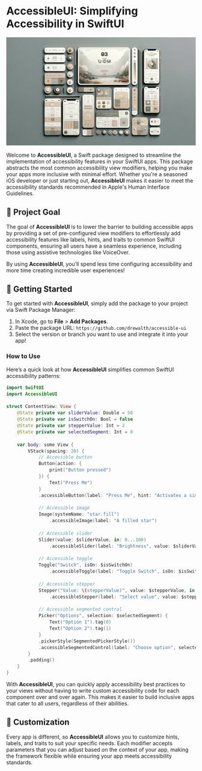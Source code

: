 # AccessibleUI: Simplifying Accessibility in SwiftUI

![hero image](/hero.png)

Welcome to **AccessibleUI**, a Swift package designed to streamline the implementation of accessibility features in your SwiftUI apps. This package abstracts the most common accessibility view modifiers, helping you make your apps more inclusive with minimal effort. Whether you're a seasoned iOS developer or just starting out, **AccessibleUI** makes it easier to meet the accessibility standards recommended in Apple's Human Interface Guidelines.

## 🎯 Project Goal

The goal of **AccessibleUI** is to lower the barrier to building accessible apps by providing a set of pre-configured view modifiers to effortlessly add accessibility features like labels, hints, and traits to common SwiftUI components, ensuring all users have a seamless experience, including those using assistive technologies like VoiceOver.

By using **AccessibleUI**, you’ll spend less time configuring accessibility and more time creating incredible user experiences!

## 🚀 Getting Started

To get started with **AccessibleUI**, simply add the package to your project via Swift Package Manager:

1. In Xcode, go to **File** > **Add Packages**.
2. Paste the package URL: `https://github.com/drewalth/accessible-ui`
3. Select the version or branch you want to use and integrate it into your app!

### How to Use

Here’s a quick look at how **AccessibleUI** simplifies common SwiftUI accessibility patterns:

```swift
import SwiftUI
import AccessibleUI

struct ContentView: View {
    @State private var sliderValue: Double = 50
    @State private var isSwitchOn: Bool = false
    @State private var stepperValue: Int = 2
    @State private var selectedSegment: Int = 0
    
    var body: some View {
        VStack(spacing: 20) {
            // Accessible button
            Button(action: {
                print("Button pressed")
            }) {
                Text("Press Me")
            }
            .accessibleButton(label: "Press Me", hint: "Activates a simple action")
            
            // Accessible image
            Image(systemName: "star.fill")
                .accessibleImage(label: "A filled star")
            
            // Accessible slider
            Slider(value: $sliderValue, in: 0...100)
                .accessibleSlider(label: "Brightness", value: $sliderValue, minValue: 0, maxValue: 100, hint: "Slide to adjust brightness level")
            
            // Accessible toggle
            Toggle("Switch", isOn: $isSwitchOn)
                .accessibleToggle(label: "Toggle Switch", isOn: $isSwitchOn)
            
            // Accessible stepper
            Stepper("Value: \(stepperValue)", value: $stepperValue, in: 0...10)
                .accessibleStepper(label: "Select value", value: $stepperValue, range: 0...10)
            
            // Accessible segmented control
            Picker("Options", selection: $selectedSegment) {
                Text("Option 1").tag(0)
                Text("Option 2").tag(1)
            }
            .pickerStyle(SegmentedPickerStyle())
            .accessibleSegmentedControl(label: "Choose option", selectedSegment: $selectedSegment, segments: ["Option 1", "Option 2"])
        }
        .padding()
    }
}
```

With **AccessibleUI**, you can quickly apply accessibility best practices to your views without having to write custom accessibility code for each component over and over again. This makes it easier to build inclusive apps that cater to all users, regardless of their abilities.

## 🔧 Customization

Every app is different, so **AccessibleUI** allows you to customize hints, labels, and traits to suit your specific needs. Each modifier accepts parameters that you can adjust based on the context of your app, making the framework flexible while ensuring your app meets accessibility standards.
